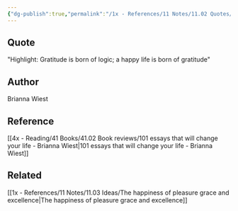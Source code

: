 ```yaml
---
{"dg-publish":true,"permalink":"/1x - References/11 Notes/11.02 Quotes/Gratitude is born of logic - a happy life is born of gratitude -Brianna West/","title":"Gratitude is born of logic - a happy life is born of gratitude -Brianna West","noteIcon":"","created":"2022-11-14T21:33:33.000+03:00","updated":"2024-02-14T20:18:43.946+03:00"}
---
```



## Quote
"Highlight: Gratitude is born of logic; a happy life is born of gratitude"

## Author
Brianna Wiest

## Reference
[[4x - Reading/41 Books/41.02 Book reviews/101 essays that will change your life - Brianna Wiest\|101 essays that will change your life - Brianna Wiest]]

## Related
[[1x - References/11 Notes/11.03 Ideas/The happiness of pleasure grace and excellence\|The happiness of pleasure grace and excellence]]
